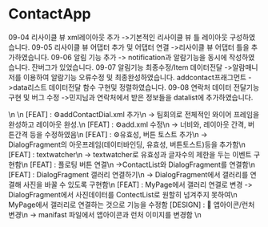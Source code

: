 # ContactApp
<Jae Hoon>
09-04 리사이클 뷰 xml레이아웃 추가
->기본적인 리사이클 뷰 틀 레이아웃 구성하였습니다.
09-05 리사이클 뷰 어댑터 추가 및 어댑터 연결
->리사이클 뷰 어댑터 틀을 추가하였습니다.
09-06 알림 기능 추가
-> notification과 알람기능을 동시에 작성하였습니다.
잔버그가 있었습니다.
09-07 알림기능 최종수정/Item 데이터전달 
->알람매니저를 이용하여 알람기능 오류수정 및 최종완성하였습니다.
addcontact프래그먼트 ->data리스트 데이터전달 함수 구현및 정렬하였습니다.
09-08 연락처 데이터 전달기능 구현 및 버그 수정
->민지님과 연락처에서 받은 정보들을 datalist에 추가하였습니다.

\n
<jihyeon>\n
[FEAT] : ⚙️addContactDial.xml 추가\n
-> 팀회의로 전체적인 와이어 프레임을 완성하고 레이아웃 완성.\n
[FEAT] : ⚙️add.xml 수정\n
-> 너비와, 레이아웃 간격, 버튼간격 등을 수정하였음\n
[FEAT] : ⚙️유효성, 버튼 토스트 추가\n
-> DialogFragment의 아웃프레임(데이터바인딩, 유효성, 버튼토스트)등을 추가함\n
[FEAT] : textwatcher\n
-> textwatcher로 유효성과 글자수의 제한을 두는 이벤트 구현함\n
[FEAT] : 플로팅 버튼 연결\n
->ContactList와 DialogFragment를 연결함\n
[FEAT] : DialogFragment 갤러리 연결하기\n
-> DialogFragment에서 갤러리를 연결해 사진을 바꿀 수 있도록 구현함\n
[FEAT] : MyPage에서 갤러리 연결로 변경
-> DialogFragment에서 사진데이터를 ContectList로 원할히 넘겨주지 못하여\n
MyPage에서 갤러리로 연결하는 것으로 기능을 수정함
[DESIGN] : :art: 앱아이콘/런처 변경\n
-> manifast 파일에서 앱아이콘과 런처 이미지를 변경함
\n

